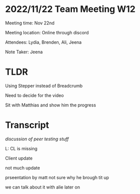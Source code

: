 # 2022/11/22 Team Meeting W12

Meeting time: Nov 22nd

Meeting location: Online through discord

Attendees: Lydia, Brenden, Ali, Jeena

Note Taker: Jeena

# TLDR

Using Stepper instead of Breadcrumb

Need to decide for the video

Sit with Matthias and show him the progress

# Transcript

_discussion of peer testing stuff_

L: CL is missing

Client update

not much update

prseentation by matt not sure why he brough tit up

we can talk about it with alie later on
